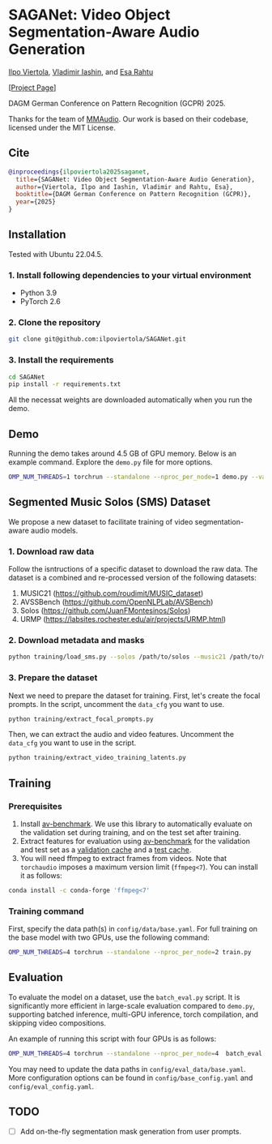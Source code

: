 # SAGANet: Video Object Segmentation-Aware Audio Generation

[Ilpo Viertola](https://scholar.google.com/citations?user=gGWNg4EAAAAJ&hl=en), [Vladimir Iashin](https://scholar.google.com/citations?user=rh8_sSkAAAAJ&hl=en), and [Esa Rahtu](https://scholar.google.com/citations?user=SmGZwHYAAAAJ&hl=en)

[[Project Page](saganet.notion.site)]

DAGM German Conference on Pattern Recognition (GCPR) 2025.

Thanks for the team of [MMAudio](https://github.com/hkchengrex/MMAudio). Our work is based on their codebase, licensed under the MIT License.

## Cite

```bibtex
@inproceedings{ilpoviertola2025saganet,
  title={SAGANet: Video Object Segmentation-Aware Audio Generation},
  author={Viertola, Ilpo and Iashin, Vladimir and Rahtu, Esa},
  booktitle={DAGM German Conference on Pattern Recognition (GCPR)},
  year={2025}
}
```

## Installation

Tested with Ubuntu 22.04.5.

### 1. Install following dependencies to your virtual environment

- Python 3.9
- PyTorch 2.6

### 2. Clone the repository

```bash
git clone git@github.com:ilpoviertola/SAGANet.git
```

### 3. Install the requirements

```bash
cd SAGANet
pip install -r requirements.txt
```

All the necessat weights are downloaded automatically when you run the demo.

## Demo

Running the demo takes around 4.5 GB of GPU memory. Below is an example command. Explore the `demo.py` file for more options.

```bash
OMP_NUM_THREADS=1 torchrun --standalone --nproc_per_node=1 demo.py --variant saganet_small --video ./example/Vid_09_Jesus_tpt_vn_159092_164092.mp4 --mask_video ./example/Masks_02_vn_09_Jesus_159092_164092.mp4 --prompt violin --negative_prompt trumpet
```

## Segmented Music Solos (SMS) Dataset

We propose a new dataset to facilitate training of video segmentation-aware audio models.

### 1. Download raw data

Follow the isntructions of a specific dataset to download the raw data. The dataset is a combined and re-processed version of the following datasets:

1. MUSIC21 (https://github.com/roudimit/MUSIC_dataset)
2. AVSSBench (https://github.com/OpenNLPLab/AVSBench)
3. Solos (https://github.com/JuanFMontesinos/Solos)
4. URMP (https://labsites.rochester.edu/air/projects/URMP.html)

### 2. Download metadata and masks

```bash
python training/load_sms.py --solos /path/to/solos --music21 /path/to/music21 --avssbench /path/to/avs-semantic-v2-25fps --urmp /path/to/URMP
```

### 3. Prepare the dataset

Next we need to prepare the dataset for training. First, let's create the focal prompts. In the script, uncomment the `data_cfg` you want to use.

```bash
python training/extract_focal_prompts.py
```

Then, we can extract the audio and video features. Uncomment the `data_cfg` you want to use in the script.

```bash
python training/extract_video_training_latents.py
```

## Training

### Prerequisites

1. Install [av-benchmark](https://github.com/hkchengrex/av-benchmark). We use this library to automatically evaluate on the validation set during training, and on the test set after training.
2. Extract features for evaluation using [av-benchmark](https://github.com/hkchengrex/av-benchmark) for the validation and test set as a [validation cache](https://github.com/ilpoviertola/SAGANet/blob/main/config/data/sms_slurm.yaml#L13) and a [test cache](https://github.com/ilpoviertola/SAGANet/blob/main/config/data/urmp_slurm.yaml#7).
3. You will need ffmpeg to extract frames from videos. Note that `torchaudio` imposes a maximum version limit (`ffmpeg<7`). You can install it as follows:

```bash
conda install -c conda-forge 'ffmpeg<7'
```

### Training command

First, specify the data path(s) in `config/data/base.yaml`. For full training on the base model with two GPUs, use the following command:

```bash
OMP_NUM_THREADS=4 torchrun --standalone --nproc_per_node=2 train.py
```

## Evaluation

To evaluate the model on a dataset, use the `batch_eval.py` script. It is significantly more efficient in large-scale evaluation compared to `demo.py`, supporting batched inference, multi-GPU inference, torch compilation, and skipping video compositions.

An example of running this script with four GPUs is as follows:

```bash
OMP_NUM_THREADS=4 torchrun --standalone --nproc_per_node=4  batch_eval.py duration_s=5 dataset=urmp model=small_44k_sa num_workers=8
```

You may need to update the data paths in `config/eval_data/base.yaml`.
More configuration options can be found in `config/base_config.yaml` and `config/eval_config.yaml`.

## TODO

- [ ] Add on-the-fly segmentation mask generation from user prompts.
